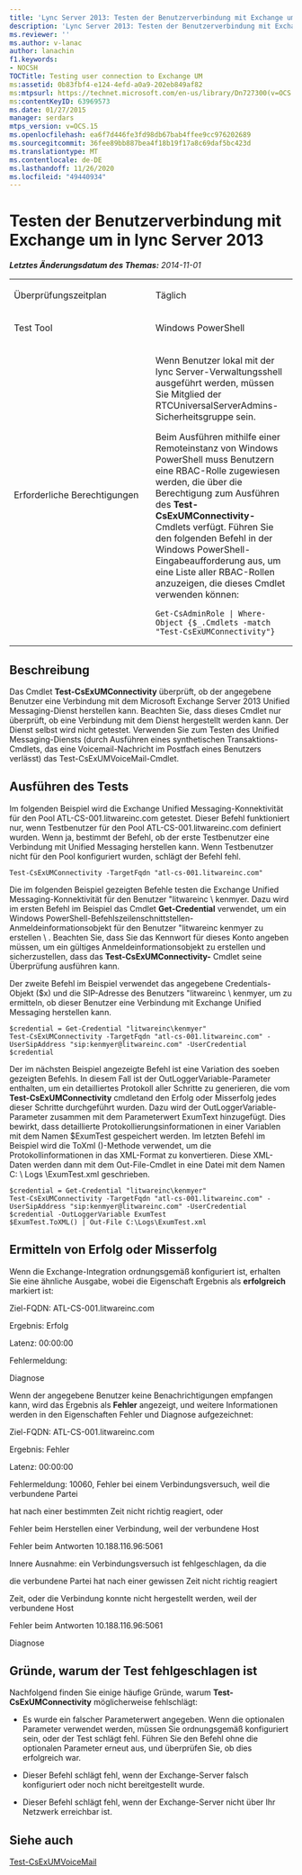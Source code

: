 ```yaml
---
title: 'Lync Server 2013: Testen der Benutzerverbindung mit Exchange um'
description: 'Lync Server 2013: Testen der Benutzerverbindung mit Exchange um.'
ms.reviewer: ''
ms.author: v-lanac
author: lanachin
f1.keywords:
- NOCSH
TOCTitle: Testing user connection to Exchange UM
ms:assetid: 0b83fbf4-e124-4efd-a0a9-202eb849af82
ms:mtpsurl: https://technet.microsoft.com/en-us/library/Dn727300(v=OCS.15)
ms:contentKeyID: 63969573
ms.date: 01/27/2015
manager: serdars
mtps_version: v=OCS.15
ms.openlocfilehash: ea6f7d446fe3fd98db67bab4ffee9cc976202689
ms.sourcegitcommit: 36fee89bb887bea4f18b19f17a8c69daf5bc423d
ms.translationtype: MT
ms.contentlocale: de-DE
ms.lasthandoff: 11/26/2020
ms.locfileid: "49440934"
---
```

# <a name="testing-user-connection-to-exchange-um-in-lync-server-2013"></a>Testen der Benutzerverbindung mit Exchange um in lync Server 2013

<div data-xmlns="http://www.w3.org/1999/xhtml">

<div class="topic" data-xmlns="http://www.w3.org/1999/xhtml" data-msxsl="urn:schemas-microsoft-com:xslt" data-cs="https://msdn.microsoft.com/">

<div data-asp="https://msdn2.microsoft.com/asp">



</div>

<div id="mainSection">

<div id="mainBody">

<span> </span>

_**Letztes Änderungsdatum des Themas:** 2014-11-01_


<table>
<colgroup>
<col style="width: 50%" />
<col style="width: 50%" />
</colgroup>
<tbody>
<tr class="odd">
<td><p>Überprüfungszeitplan</p></td>
<td><p>Täglich</p></td>
</tr>
<tr class="even">
<td><p>Test Tool</p></td>
<td><p>Windows PowerShell</p></td>
</tr>
<tr class="odd">
<td><p>Erforderliche Berechtigungen</p></td>
<td><p>Wenn Benutzer lokal mit der lync Server-Verwaltungsshell ausgeführt werden, müssen Sie Mitglied der RTCUniversalServerAdmins-Sicherheitsgruppe sein.</p>
<p>Beim Ausführen mithilfe einer Remoteinstanz von Windows PowerShell muss Benutzern eine RBAC-Rolle zugewiesen werden, die über die Berechtigung zum Ausführen des <strong>Test-CsExUMConnectivity-</strong> Cmdlets verfügt. Führen Sie den folgenden Befehl in der Windows PowerShell-Eingabeaufforderung aus, um eine Liste aller RBAC-Rollen anzuzeigen, die dieses Cmdlet verwenden können:</p>
<pre><code>Get-CsAdminRole | Where-Object {$_.Cmdlets -match &quot;Test-CsExUMConnectivity&quot;}</code></pre></td>
</tr>
</tbody>
</table>


<div>

## <a name="description"></a>Beschreibung

Das Cmdlet **Test-CsExUMConnectivity** überprüft, ob der angegebene Benutzer eine Verbindung mit dem Microsoft Exchange Server 2013 Unified Messaging-Dienst herstellen kann. Beachten Sie, dass dieses Cmdlet nur überprüft, ob eine Verbindung mit dem Dienst hergestellt werden kann. Der Dienst selbst wird nicht getestet. Verwenden Sie zum Testen des Unified Messaging-Diensts (durch Ausführen eines synthetischen Transaktions-Cmdlets, das eine Voicemail-Nachricht im Postfach eines Benutzers verlässt) das Test-CsExUMVoiceMail-Cmdlet.

</div>

<div>

## <a name="running-the-test"></a>Ausführen des Tests

Im folgenden Beispiel wird die Exchange Unified Messaging-Konnektivität für den Pool ATL-CS-001.litwareinc.com getestet. Dieser Befehl funktioniert nur, wenn Testbenutzer für den Pool ATL-CS-001.litwareinc.com definiert wurden. Wenn ja, bestimmt der Befehl, ob der erste Testbenutzer eine Verbindung mit Unified Messaging herstellen kann. Wenn Testbenutzer nicht für den Pool konfiguriert wurden, schlägt der Befehl fehl.

    Test-CsExUMConnectivity -TargetFqdn "atl-cs-001.litwareinc.com" 

Die im folgenden Beispiel gezeigten Befehle testen die Exchange Unified Messaging-Konnektivität für den Benutzer "litwareinc \\ kenmyer. Dazu wird im ersten Befehl im Beispiel das Cmdlet **Get-Credential** verwendet, um ein Windows PowerShell-Befehlszeilenschnittstellen-Anmeldeinformationsobjekt für den Benutzer "litwareinc kenmyer zu erstellen \\ . Beachten Sie, dass Sie das Kennwort für dieses Konto angeben müssen, um ein gültiges Anmeldeinformationsobjekt zu erstellen und sicherzustellen, dass das **Test-CsExUMConnectivity-** Cmdlet seine Überprüfung ausführen kann.

Der zweite Befehl im Beispiel verwendet das angegebene Credentials-Objekt ($x) und die SIP-Adresse des Benutzers "litwareinc \\ kenmyer, um zu ermitteln, ob dieser Benutzer eine Verbindung mit Exchange Unified Messaging herstellen kann.

    $credential = Get-Credential "litwareinc\kenmyer" 
    Test-CsExUMConnectivity -TargetFqdn "atl-cs-001.litwareinc.com" -UserSipAddress "sip:kenmyer@litwareinc.com" -UserCredential $credential

Der im nächsten Beispiel angezeigte Befehl ist eine Variation des soeben gezeigten Befehls. In diesem Fall ist der OutLoggerVariable-Parameter enthalten, um ein detailliertes Protokoll aller Schritte zu generieren, die vom **Test-CsExUMConnectivity** cmdletand den Erfolg oder Misserfolg jedes dieser Schritte durchgeführt wurden. Dazu wird der OutLoggerVariable-Parameter zusammen mit dem Parameterwert ExumText hinzugefügt. Dies bewirkt, dass detaillierte Protokollierungsinformationen in einer Variablen mit dem Namen $ExumTest gespeichert werden. Im letzten Befehl im Beispiel wird die ToXml ()-Methode verwendet, um die Protokollinformationen in das XML-Format zu konvertieren. Diese XML-Daten werden dann mit dem Out-File-Cmdlet in eine Datei mit dem Namen C: \\ Logs \\ExumTest.xml geschrieben.

    $credential = Get-Credential "litwareinc\kenmyer" 
    Test-CsExUMConnectivity -TargetFqdn "atl-cs-001.litwareinc.com" -UserSipAddress "sip:kenmyer@litwareinc.com" -UserCredential $credential -OutLoggerVariable ExumTest 
    $ExumTest.ToXML() | Out-File C:\Logs\ExumTest.xml 

</div>

<div>

## <a name="determining-success-or-failure"></a>Ermitteln von Erfolg oder Misserfolg

Wenn die Exchange-Integration ordnungsgemäß konfiguriert ist, erhalten Sie eine ähnliche Ausgabe, wobei die Eigenschaft Ergebnis als **erfolgreich** markiert ist:

Ziel-FQDN: ATL-CS-001.litwareinc.com

Ergebnis: Erfolg

Latenz: 00:00:00

Fehlermeldung:

Diagnose

Wenn der angegebene Benutzer keine Benachrichtigungen empfangen kann, wird das Ergebnis als **Fehler** angezeigt, und weitere Informationen werden in den Eigenschaften Fehler und Diagnose aufgezeichnet:

Ziel-FQDN: ATL-CS-001.litwareinc.com

Ergebnis: Fehler

Latenz: 00:00:00

Fehlermeldung: 10060, Fehler bei einem Verbindungsversuch, weil die verbundene Partei

hat nach einer bestimmten Zeit nicht richtig reagiert, oder

Fehler beim Herstellen einer Verbindung, weil der verbundene Host

Fehler beim Antworten 10.188.116.96:5061

Innere Ausnahme: ein Verbindungsversuch ist fehlgeschlagen, da die

die verbundene Partei hat nach einer gewissen Zeit nicht richtig reagiert

Zeit, oder die Verbindung konnte nicht hergestellt werden, weil der verbundene Host

Fehler beim Antworten 10.188.116.96:5061

Diagnose

</div>

<div>

## <a name="reasons-why-the-test-might-have-failed"></a>Gründe, warum der Test fehlgeschlagen ist

Nachfolgend finden Sie einige häufige Gründe, warum **Test-CsExUMConnectivity** möglicherweise fehlschlägt:

  - Es wurde ein falscher Parameterwert angegeben. Wenn die optionalen Parameter verwendet werden, müssen Sie ordnungsgemäß konfiguriert sein, oder der Test schlägt fehl. Führen Sie den Befehl ohne die optionalen Parameter erneut aus, und überprüfen Sie, ob dies erfolgreich war.

  - Dieser Befehl schlägt fehl, wenn der Exchange-Server falsch konfiguriert oder noch nicht bereitgestellt wurde.

  - Dieser Befehl schlägt fehl, wenn der Exchange-Server nicht über Ihr Netzwerk erreichbar ist.

</div>

<div>

## <a name="see-also"></a>Siehe auch


[Test-CsExUMVoiceMail](https://docs.microsoft.com/powershell/module/skype/Test-CsExUMVoiceMail)  
  

</div>

</div>

<span> </span>

</div>

</div>

</div>

